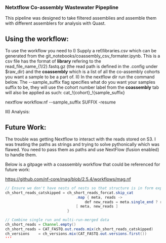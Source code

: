 ### Netxtflow Co-assembly Wastewater Pipepline

This pipeline was designed to take filtered assemblies and assemble them with different assemblers for analysis with Quast. 

## Using the workflow:
To use the workflow you need to
I) Supply a ref/libraries.csv which can be generated from the git_notebooks/coassembly_csv_formater.ipynb. This is a csv file has the format of **library** refering to the read_file_name_{1/2}.fastq.gz (the read path is defined in the .config under $raw_dir) and the **coassembly** which is a list of all the co-assembly cohorts you want a sample to be a part of.
II) In the nextflow dir run the command below. The --sample_suffix flag specifies what do you want your samples suffix to be, they will use the cohort number label from the **coassembly** tab will also be applied as such: cat_!{cohort}_!{sample_suffix}

nextflow workflow.nf --sample_suffix SUFFIX -resume

III) Analysis:


## Future Work:
The trouble was getting Nextflow to interact with the reads stored on S3. I was treating the paths as strings and trying to solve pythonically which was flawed. You need to pass them as paths and use NextFlow (fusion enabled) to handle them.

Below is a gitpage with a coassembly workflow that could be referenced for future work: 

https://github.com/nf-core/mag/blob/2.5.4/workflows/mag.nf

```java
// Ensure we don't have nests of nests so that structure is in form expected for assembly
ch_short_reads_catskipped = ch_short_reads_forcat.skip_cat
                                .map { meta, reads ->
                                    def new_reads = meta.single_end ? reads[0] : reads.flatten()
                                [ meta, new_reads ]
                            }

// Combine single run and multi-run-merged data
ch_short_reads = Channel.empty()
ch_short_reads = CAT_FASTQ.out.reads.mix(ch_short_reads_catskipped)
ch_versions    = ch_versions.mix(CAT_FASTQ.out.versions.first())
'''
